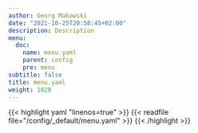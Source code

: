 ```yaml
---
author: Georg Makowski
date: "2021-10-25T20:58:45+02:00"
description: Description
menu:
  doc:
    name: menu.yaml
    parent: config
    pre: menu
subtitle: false
title: menu.yaml
weight: 1020
---
```


{{< highlight yaml "linenos=true" >}}
{{< readfile file="/config/_default/menu.yaml" >}}
{{< /highlight >}}
